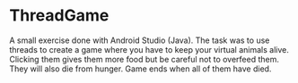 # ThreadGame
A small exercise done with Android Studio (Java). The task was to use threads to create a game where you have to keep your virtual animals alive. Clicking them gives them more food but be careful not to overfeed them. They will also die from hunger. Game ends when all of them have died.
